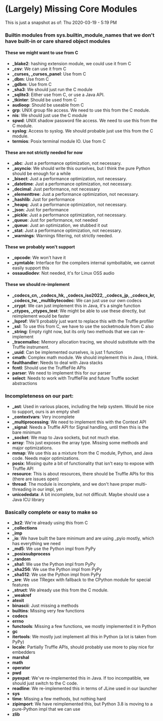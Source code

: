 # (Largely) Missing Core Modules

This is just a snapshot as of:
Thu 2020-03-19 -  5:19 PM

### Builtin modules from sys.builtin_module_names that we don't have built-in or care shared object modules

#### These we might want to use from C
 * **_blake2**: hashing extension module, we could use it from C
 * **_csv**:  We can use it from C
 * **_curses, _curses_panel**:  Use from C
 * **_dbm**:  Use from C
 * **_gdbm**:  Use from C
 * **_sha3**:  We should just run the C module
 * **_sqlite3**:  Either use from C, or use a Java API.
 * **_tkinter**: Should be used from C
 * **audioop**:  Should be useable from C
 * **grp**:  UNIX group file access. We need to use this from the C module.
 * **nis**:  We should just use the C module
 * **spwd**:  UNIX shadow password file access. We need to use this from the C module.
 * **syslog**:  Access to syslog. We should probable just use this from the C module.
 * **termios**:  Posix terminal module IO. Use from C

#### These are not strictly needed for now
 * **_abc**:  Just a performance optimization, not necessary.
 * **_asyncio**:  We should write this ourselves, but I think the pure Python should be enough for a while
 * **_bisect**:  Just a performance optimization, not necessary.
 * **_datetime**: Just a performance optimization, not necessary.
 * **_decimal**:  Just performance, not necessary
 * **_elementtree**: Just a performance optimization, not necessary.
 * **_hashlib**:  Just for performance
 * **_heapq**: Just a performance optimization, not necessary.
 * **_json**:  Just for performance
 * **_pickle**:  Just a performance optimization, not necessary.
 * **_queue**:  Just for performance, not needed
 * **_queue**: Just an optimization, we stubbed it out
 * **_stat**:  Just a performance optimization, not necessary.
 * **_warnings**:  Warnings filtering, not strictly needed.

#### These we probably won't support
 * **_opcode**:  We won't have it
 * **_symtable**:  Interface for the compilers internal symboltable, we cannot easily support this
 * **ossaudiodev**:  Not needed, it's for Linux OSS audio

#### These we should re-implement
 * **_codecs_cn, _codecs_hk, _codecs_iso2022, _codecs_jp, _codecs_kr, _codecs_tw, _multibytecodec**:  We can just use our own codecs
 * **_crypt**:  We can just implement this in Java, it's a single function
 * **_ctypes, _ctypes_test**:  We might be able to use these directly, but reimplement would be faster
 * **_lsprof**:  We'll probably just want to replace this with the Truffle profiler
 * **_ssl**:  To use this from C, we have to use the socketmodule from C also
 * **_string**: Empty right now, but its only two methods that we can re-implement
 * **_tracemalloc**:  Memory allocation tracing, we should substitute with the Truffle instrument.
 * **_uuid**: Can be implemented ourselves, is just 1 function
 * **cmath**:  Complex math module. We should implement this in Java, I think.
 * **faulthandler**: Needs to deal with Java stacks
 * **fcntl**: Should use the TruffleFile APIs
 * **parser**:  We need to implement this for our parser
 * **select**: Needs to work with TruffleFile and future Truffle socket abstractions

### Incompleteness on our part:
 * **_ast**: Used in various places, including the help system. Would be nice to support, ours is an empty shell
 * **_contextvars**: Very incomplete
 * **_multiprocessing**:  We need to implement this with the Context API
 * **_signal**: Needs a Truffle API for Signal handling, until then this is the bare minimum
 * **_socket**: We map to Java sockets, but not much else.
 * **array**: This just exposes the array type. Missing some methods and major optimizations.
 * **mmap**:  We use this as a mixture from the C module, Python, and Java code. Needs major optimizations.
 * **posix**: Missing quite a bit of functionality that isn't easy to expose with Truffle API
 * **resource**:  This is about resources, there should be Truffle APIs for this (there are issues open)
 * **thread**: The module is incomplete, and we don't have proper multi-threading in our impl, yet
 * **unicodedata**: A bit incomplete, but not difficult. Maybe should use a Java ICU library

### Basically complete or easy to make so
 * **_bz2**:  We're already using this from C
 * **_collections**
 * **_imp**
 * **_io**: We have built the bare minimum and are using _pyio mostly, which has everything we need
 * **_md5**:  We use the Python impl from PyPy
 * **_posixsubprocess**
 * **_random**
 * **_sha1**:  We use the Python impl from PyPy
 * **_sha256**:  We use the Python impl from PyPy
 * **_sha512**:  We use the Python impl from PyPy
 * **_sre**: We use TRegex with fallback to the CPython module for special features
 * **_struct**:  We already use this from the C module.
 * **_weakref**
 * **atexit**
 * **binascii**: Just missing a methods
 * **builtins**: Missing very few functions
 * **codecs**
 * **errno**
 * **functools**: Missing a few functions, we mostly implemented it in Python
 * **gc**
 * **itertools**: We mostly just implement all this in Python (a lot is taken from PyPy)
 * **locale**: Partially Truffle APIs, should probably use more to play nice for embedders
 * **marshal**
 * **math**
 * **operator**
 * **pwd**
 * **pyexpat**: We've re-implemented this in Java. If too incompatible, we should just switch to the C code.
 * **readline**: We re-implemented this in terms of JLine used in our launcher
 * **sys**
 * **time**: Missing a few methods, but nothing hard
 * **zipimport**: We have reimplemented this, but Python 3.8 is moving to a pure-Python impl that we can use
 * **zlib**

